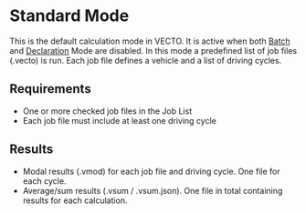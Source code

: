 Standard Mode
=============


This is the default calculation mode in VECTO. It is active when both [Batch](calc_BATCH.html) and [Declaration](calc_Declaration.html) Mode are disabled.  In this mode a predefined list of job files (.vecto) is run. Each job file defines a vehicle and a list of driving cycles.

Requirements
------------

-   One or more checked job files in the Job List
-   Each job file must include at least one driving cycle


Results
-------

-   Modal results (.vmod) for each job file and driving cycle. One file for each cycle.
-   Average/sum results (.vsum / .vsum.json). One file in total containing results for each calculation.